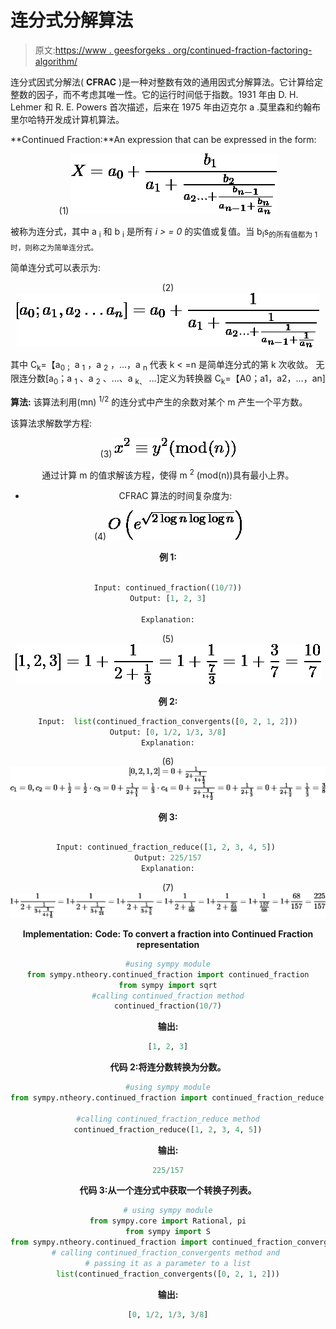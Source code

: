 # 连分式分解算法

> 原文:[https://www . geesforgeks . org/continued-fraction-factoring-algorithm/](https://www.geeksforgeeks.org/continued-fraction-factorization-algorithm/)

连分式因式分解法( **CFRAC** )是一种对整数有效的通用因式分解算法。它计算给定整数的因子，而不考虑其唯一性。它的运行时间低于指数。1931 年由 D. H. Lehmer 和 R. E. Powers 首次描述，后来在 1975 年由迈克尔 a .莫里森和约翰布里尔哈特开发成计算机算法。

**Continued Fraction:**An expression that can be expressed in the form:

<center>

(1) ![\begin{equation*} X=a_{0}+\frac{b_{1}}{a_{1}+\frac{b_{2}}{a_{2} \ldots+\frac{b_{n-1}}{a_{n-1}+\frac{b_{n}}{a_{n}}}}} \end{equation*}](img/d579986f9559ef420b84f7db48d924c9.png "Rendered by QuickLaTeX.com")

</center>

被称为连分式，其中 a <sub>i</sub> 和 b <sub>i</sub> 是所有 *i > = 0* 的实值或复值。当 b<sub>I</sub>s<sub>的所有值都为 1 时，则称之为简单连分式。</sub>

简单连分式可以表示为:

<center>

(2) ![\begin{equation*} \left[a_{0} ; a_{1}, a_{2} \ldots a_{n}\right]=a_{0}+\frac{1}{a_{1}+\frac{1}{a_{2} \ldots+\frac{1}{a_{n-1}+\frac{1}{a_{n}}}}} \end{equation*}](img/ab6d07d0cee2e7e2b9f52dd593022a1b.png "Rendered by QuickLaTeX.com")

</center>

其中 C<sub>k</sub>=【a<sub>0；</sub> a <sub>1</sub> ，a <sub>2</sub> ，…，a <sub>n</sub> 代表 k < =n 是简单连分式的第 k 次收敛。
无限连分数[a<sub>0</sub>；a <sub>1</sub> 、a <sub>2</sub> 、…、a <sub>k、</sub> …]定义为转换器 C<sub>k</sub>=【A0；a1，a2，…，an]

**算法:**
该算法利用(mn) <sup>1/2</sup> 的连分式中产生的余数对某个 m 产生一个平方数。

该算法求解数学方程:

<center>

(3) ![\begin{equation*} x^{2} \equiv y^{2}(\bmod (n)) \end{equation*}](img/bdd1247bb96782018264d8ccde2a2978.png "Rendered by QuickLaTeX.com")

通过计算 m 的值求解该方程，使得 m <sup>2</sup> (mod(n))具有最小上界。

*   CFRAC 算法的时间复杂度为:

<center>

(4) ![\begin{equation*} O\left(e^{\sqrt{2 \log n \log \log n}}\right) \end{equation*}](img/b9268218b09bfee25fedea024d89394b.png "Rendered by QuickLaTeX.com")

</center>

**例 1:**

```py

Input: continued_fraction((10/7))
Output: [1, 2, 3]

Explanation:

```

<center>

(5) ![\begin{equation*} [1,2,3]=1+\frac{1}{2+\frac{1}{3}}=1+\frac{1}{\frac{7}{3}}=1+\frac{3}{7}=\frac{10}{7} \end{equation*}](img/5e2a0a23e4d421a8a91906d2a55e0552.png "Rendered by QuickLaTeX.com")

</center>

**例 2:**

```py
Input:  list(continued_fraction_convergents([0, 2, 1, 2]))
Output: [0, 1/2, 1/3, 3/8]
Explanation:

```

<center>

(6) ![ \begin{equation*} \begin{array}{c} {[0,2,1,2]=0+\frac{1}{2+\frac{1}{1+\frac{1}{2}}}} \\ c_{1}=0, c_{2}=0+\frac{1}{2}=\frac{1}{2} \cdot c_{3}=0+\frac{1}{2+\frac{1}{1}}=\frac{1}{3} \cdot c_{4}=0+\frac{1}{2+\frac{1}{1+\frac{1}{2}}}=0+\frac{1}{2+\frac{1}{3}}=0+\frac{1}{2+\frac{1}{2}}=\frac{1}{\frac{1}{3}}=\frac{3}{8} \end{array} \end{equation*}](img/b6efd21e3be7b82efea2d693365a1861.png "Rendered by QuickLaTeX.com")

</center>

**例 3:**

```py

Input: continued_fraction_reduce([1, 2, 3, 4, 5]) 
Output: 225/157
Explanation:

```

<center>

(7) ![ \begin{equation*} 1+\frac{1}{2+\frac{1}{3+\frac{1}{4+\frac{1}{5}}}}=1+\frac{1}{2+\frac{1}{3+\frac{1}{21}}}=1+\frac{1}{2+\frac{1}{3+\frac{5}{5}}}=1+\frac{1}{2+\frac{1}{68}}=1+\frac{1}{2+\frac{21}{68}}=1+\frac{1}{\frac{157}{68}}=1+\frac{68}{157}=\frac{225}{157} \end{equation*}](img/92f23bd7961f315acfbb82d20ced39e2.png "Rendered by QuickLaTeX.com")

</center>

**Implementation:**
**Code: To convert a fraction into Continued Fraction representation**

```py
#using sympy module
from sympy.ntheory.continued_fraction import continued_fraction
from sympy import sqrt
#calling continued_fraction method
continued_fraction(10/7)
```

**输出:**

```py
[1, 2, 3]

```

**代码 2:将连分数转换为分数。**

```py
#using sympy module
from sympy.ntheory.continued_fraction import continued_fraction_reduce 

#calling continued_fraction_reduce method
continued_fraction_reduce([1, 2, 3, 4, 5])
```

**输出:**

```py
225/157

```

**代码 3:从一个连分式中获取一个转换子列表。**

```py
# using sympy module
from sympy.core import Rational, pi
from sympy import S
from sympy.ntheory.continued_fraction import continued_fraction_convergents, continued_fraction_iterator      
# calling continued_fraction_convergents method and 
# passing it as a parameter to a list
list(continued_fraction_convergents([0, 2, 1, 2]))
```

**输出:**

```py
[0, 1/2, 1/3, 3/8]

```

</center>